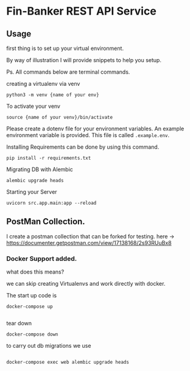 # Fin-Banker  REST API Service



## Usage

first thing is to set up your virtual environment. 

By way of illustration I will provide snippets to help you setup.

Ps. All commands below are terminal commands.



creating a virtualenv via venv
```
python3 -m venv {name of your env}
```

To activate your venv

```
source {name of your venv}/bin/activate
```



Please create a dotenv file for your environment variables. An example environment variable is provided. This file is called ```.example.env```.

Installing Requirements can be done by using this command.


```
pip install -r requirements.txt

```

Migrating DB with Alembic

```
alembic upgrade heads
```

Starting your Server

```
uvicorn src.app.main:app --reload

```

## PostMan Collection.

I create a postman collection that can be forked for testing. here -> https://documenter.getpostman.com/view/17138168/2s93RUuBx8




### Docker Support added.
what does this means? 

we can skip creating Virtualenvs and work directly with docker.



The start up code is 
```
docker-compose up


```


tear down

```
docker-compose down

```


to carry out db migrations we use

```

docker-compose exec web alembic upgrade heads

```